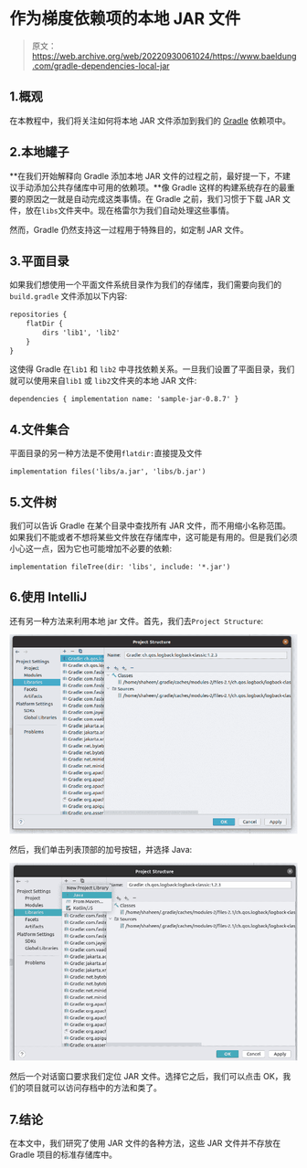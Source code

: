 # 作为梯度依赖项的本地 JAR 文件

> 原文：<https://web.archive.org/web/20220930061024/https://www.baeldung.com/gradle-dependencies-local-jar>

## 1.概观

在本教程中，我们将关注如何将本地 JAR 文件添加到我们的 [Gradle](/web/20220926094700/https://www.baeldung.com/gradle) 依赖项中。

## 2.本地罐子

**在我们开始解释向 Gradle 添加本地 JAR 文件的过程之前，最好提一下，不建议手动添加公共存储库中可用的依赖项。**像 Gradle 这样的构建系统存在的最重要的原因之一就是自动完成这类事情。在 Gradle 之前，我们习惯于下载 JAR 文件，放在`libs`文件夹中。现在格雷尔为我们自动处理这些事情。

然而，Gradle 仍然支持这一过程用于特殊目的，如定制 JAR 文件。

## 3.平面目录

如果我们想使用一个平面文件系统目录作为我们的存储库，我们需要向我们的`build.gradle` 文件添加以下内容:

```
repositories {
    flatDir {
        dirs 'lib1', 'lib2'
    }
}
```

这使得 Gradle 在`lib1` 和 `lib2` 中寻找依赖关系。一旦我们设置了平面目录，我们就可以使用来自`lib1` 或 `lib2`文件夹的本地 JAR 文件:

```
dependencies { implementation name: 'sample-jar-0.8.7' } 
```

## 4.文件集合

平面目录的另一种方法是不使用`flatdir:`直接提及文件

```
implementation files('libs/a.jar', 'libs/b.jar')
```

## 5.文件树

我们可以告诉 Gradle 在某个目录中查找所有 JAR 文件，而不用缩小名称范围。如果我们不能或者不想将某些文件放在存储库中，这可能是有用的。但是我们必须小心这一点，因为它也可能增加不必要的依赖:

```
implementation fileTree(dir: 'libs', include: '*.jar')
```

## 6.使用 IntelliJ

还有另一种方法来利用本地 jar 文件。首先，我们去`Project Structure`:

[![](img/accb997e2125e181fe6ec709d4497958.png)](/web/20220926094700/https://www.baeldung.com/wp-content/uploads/2021/06/1.png)

然后，我们单击列表顶部的加号按钮，并选择 Java:

[![](img/b051e98979dcbe51503608a867e062ce.png)](/web/20220926094700/https://www.baeldung.com/wp-content/uploads/2021/06/3.jpg)

然后一个对话窗口要求我们定位 JAR 文件。选择它之后，我们可以点击 OK，我们的项目就可以访问存档中的方法和类了。

## 7.结论

在本文中，我们研究了使用 JAR 文件的各种方法，这些 JAR 文件并不存放在 Gradle 项目的标准存储库中。